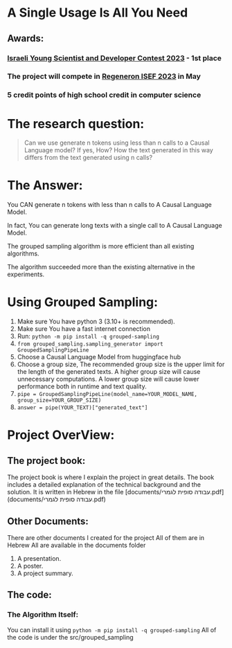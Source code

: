 # A Single Usage Is All You Need

## Awards:

### [Israeli Young Scientist and Developer Contest 2023](https://www.youngscientistsisrael.com/projects/dgymh-bqbvtsvt-shymvsh-y-yl-bmvdly-shph-sybtyym-causal-language-models) - 1st place

### The project will compete in [Regeneron ISEF 2023](https://www.societyforscience.org/isef/) in May

### 5 credit points of high school credit in computer science

# The research question:
> Can we use generate n tokens using less than n calls to a Causal Language model?
> If yes, How? 
> How the text generated in this way differs from the text generated using n calls?


# The Answer:

You CAN generate n tokens with less than n calls to A Causal Language Model.

In fact, You can generate long texts with a single call to A Causal Language Model.

The grouped sampling algorithm is more efficient than all existing algorithms.

The algorithm succeeded more than the existing alternative in the experiments.

# Using Grouped Sampling:

1. Make sure You have python 3 (3.10+ is recommended).
2. Make sure You have a fast internet connection
3. Run: `python -m pip install -q grouped-sampling`
4. `from grouped_sampling.sampling_generator import GroupedSamplingPipeLine`
5. Choose a Causal Language Model from huggingface hub
6. Choose a group size, 
The recommended group size is the upper limit for the length of the generated texts.
A higher group size will cause unnecessary computations.
A lower group size will cause lower performance both in runtime and text quality.
7. `pipe = GroupedSamplingPipeLine(model_name=YOUR_MODEL_NAME, group_size=YOUR_GROUP_SIZE)`
8. `answer = pipe(YOUR_TEXT)["generated_text"]`


# Project OverView:

## The project book:
The project book is where I explain the project in great details.
The book includes a detailed explanation of the technical background and the solution. 
It is written in Hebrew in the file [documents/עבודה סופית לגמרי.pdf](documents/עבודה סופית לגמרי.pdf)

## Other Documents:
There are other documents I created for the project
All of them are in Hebrew
All are available in the documents folder
1. A presentation.
2. A poster.
3. A project summary.

## The code:

### The Algorithm Itself:
You can install it using `python -m pip install -q grouped-sampling`
All of the code is under the src/grouped_sampling